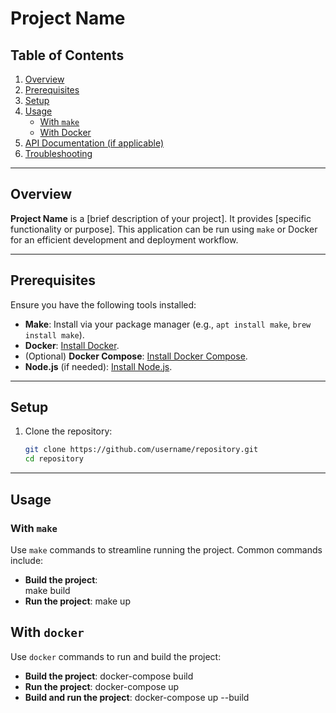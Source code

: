 # Project Name

## Table of Contents

1. [Overview](#overview)  
2. [Prerequisites](#prerequisites)  
3. [Setup](#setup)  
4. [Usage](#usage)  
   - [With `make`](#with-make)  
   - [With Docker](#with-docker)  
5. [API Documentation (if applicable)](#api-documentation)  
6. [Troubleshooting](#troubleshooting)  

---

## Overview

**Project Name** is a [brief description of your project]. It provides [specific functionality or purpose]. This application can be run using `make` or Docker for an efficient development and deployment workflow.

---

## Prerequisites

Ensure you have the following tools installed:

- **Make**: Install via your package manager (e.g., `apt install make`, `brew install make`).  
- **Docker**: [Install Docker](https://docs.docker.com/get-docker/).  
- (Optional) **Docker Compose**: [Install Docker Compose](https://docs.docker.com/compose/install/).  
- **Node.js** (if needed): [Install Node.js](https://nodejs.org/).  

---

## Setup

1. Clone the repository:  
    ```bash
    git clone https://github.com/username/repository.git
    cd repository

---

## Usage

### With `make`

Use `make` commands to streamline running the project. Common commands include:

- **Build the project**:  
    make build
- **Run the project**:
    make up

## With `docker`

Use `docker` commands to run and build the project:

- **Build the project**:
    docker-compose build
- **Run the project**:
    docker-compose up
- **Build and run the project**:
    docker-compose up --build
